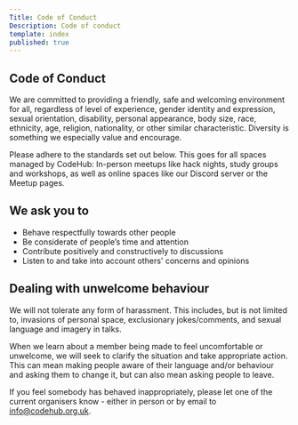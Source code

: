 ```yaml
---
Title: Code of Conduct
Description: Code of conduct
template: index
published: true
---
```


## Code of Conduct

<div class="intro inner">
<p>We are committed to providing a friendly, safe and welcoming environment for all, regardless of level of experience, gender identity and expression, sexual orientation, disability, personal appearance, body size, race, ethnicity, age, religion, nationality, or other similar characteristic. Diversity is something we especially value and encourage.
</p>
</div>


Please adhere to the standards set out below. This goes for all spaces managed by CodeHub: In-person meetups like hack nights, study groups and workshops, as well as online spaces like our Discord server or the Meetup pages.

## We ask you to

* Behave respectfully towards other people
* Be considerate of people’s time and attention
* Contribute positively and constructively to discussions
* Listen to and take into account others' concerns and opinions

## Dealing with unwelcome behaviour

We will not tolerate any form of harassment. This includes, but is not limited to, invasions of personal space, exclusionary jokes/comments, and sexual language and imagery in talks.

When we learn about a member being made to feel uncomfortable or unwelcome, we will seek to clarify the situation and take appropriate action. This can mean making people aware of their language and/or behaviour and asking them to change it, but can also mean asking people to leave.

If you feel somebody has behaved inappropriately, please let one of the current organisers know - either in person or by email to [info@codehub.org.uk](mailto:info@codehub.org.uk). 
